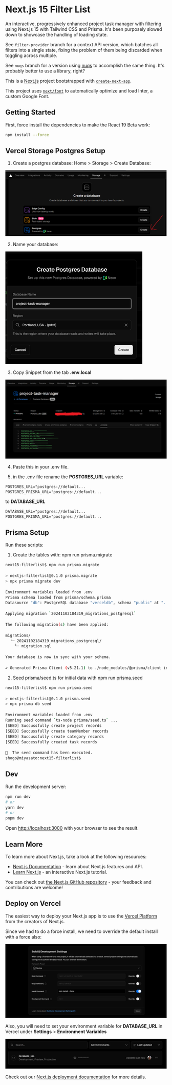 # Next.js 15 Filter List

An interactive, progressively enhanced project task manager with filtering using Next.js 15 with Tailwind CSS and Prisma. It's been purposely slowed down to showcase the handling of loading state.

See `filter-provider` branch for a context API version, which batches all filters into a single state, fixing the problem of them being discarded when toggling across multiple.

See `nuqs` branch for a version using [nuqs](https://nuqs.47ng.com/) to accomplish the same thing. It's probably better to use a library, right?

This is a [Next.js](https://nextjs.org/) project bootstrapped with [`create-next-app`](https://github.com/vercel/next.js/tree/canary/packages/create-next-app).

This project uses [`next/font`](https://nextjs.org/docs/basic-features/font-optimization) to automatically optimize and load Inter, a custom Google Font.

## Getting Started

First, force install the dependencies to make the React 19 Beta work:

```bash
npm install --force
```

## Vercel Storage Postgres Setup

1. Create a postgres database: Home > Storage > Create Database:

![](readme/vercel-create-postgres.png)

2. Name your database:

<img src="readme/vercel-database-name.png" width="428" />

3. Copy Snippet from the tab **.env.local**

![](readme/vercel-env-local.png)

4. Paste this in your .env file.

5. in the .env file rename the **POSTGRES_URL** variable:

```
POSTGRES_URL="postgres://default...
POSTGRES_PRISMA_URL="postgres://default...
```

to **DATABASE_URL**

```
DATABASE_URL="postgres://default...
POSTGRES_PRISMA_URL="postgres://default...
```

## Prisma Setup

Run these scripts:

1. Create the tables with: npm run prisma.migrate

```bash
next15-filterlist$ npm run prisma.migrate

> nextjs-filterlist@0.1.0 prisma.migrate
> npx prisma migrate dev

Environment variables loaded from .env
Prisma schema loaded from prisma/schema.prisma
Datasource "db": PostgreSQL database "verceldb", schema "public" at "...edited..."

Applying migration `20241102184319_migrations_postgresql`

The following migration(s) have been applied:

migrations/
  └─ 20241102184319_migrations_postgresql/
    └─ migration.sql

Your database is now in sync with your schema.

✔ Generated Prisma Client (v5.21.1) to ./node_modules/@prisma/client in 216ms
```

2. Seed prisma/seed.ts for initial data with npm run prisma.seed

```bash
next15-filterlist$ npm run prisma.seed

> nextjs-filterlist@0.1.0 prisma.seed
> npx prisma db seed

Environment variables loaded from .env
Running seed command `ts-node prisma/seed.ts` ...
[SEED] Succussfully create project records
[SEED] Succussfully create teamMember records
[SEED] Succussfully create category records
[SEED] Successfully created task records

🌱  The seed command has been executed.
shogo@miyasato:next15-filterlist$
```

## Dev

Run the development server:

```bash
npm run dev
# or
yarn dev
# or
pnpm dev
```

Open [http://localhost:3000](http://localhost:3000) with your browser to see the result.

## Learn More

To learn more about Next.js, take a look at the following resources:

- [Next.js Documentation](https://nextjs.org/docs) - learn about Next.js features and API.
- [Learn Next.js](https://nextjs.org/learn) - an interactive Next.js tutorial.

You can check out [the Next.js GitHub repository](https://github.com/vercel/next.js/) - your feedback and contributions are welcome!

## Deploy on Vercel

The easiest way to deploy your Next.js app is to use the [Vercel Platform](https://vercel.com/new?utm_medium=default-template&filter=next.js&utm_source=create-next-app&utm_campaign=create-next-app-readme) from the creators of Next.js.

Since we had to do a force install, we need to override the default install with a force also:

![](readme/vercel-npm-install-force.png)

Also, you will need to set your environment variable for **DATABASE_URL** in Vercel under **Settings** > **Environment Variables**

![](readme/vercel-environment-variable.png)

Check out our [Next.js deployment documentation](https://nextjs.org/docs/deployment) for more details.
